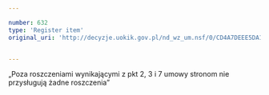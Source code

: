 ```yaml
---

number: 632
type: 'Register item'
original_uri: 'http://decyzje.uokik.gov.pl/nd_wz_um.nsf/0/CD4A7DEEE5DA16BCC12572DD00329624?OpenDocument'


---
```


„Poza roszczeniami wynikającymi z pkt 2, 3 i 7 umowy stronom nie przysługują żadne roszczenia”
